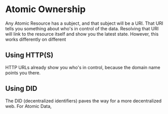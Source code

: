 # Atomic Ownership

Any Atomic Resource has a subject, and that subject will be a URI.
That URI tells you something about who's in control of the data.
Resolving that URI will link to the resource itself and show you the latest state.
However, this works differently on different

## Using HTTP(S)

HTTP URLs already show you who's in control, because the domain name points you there.

## Using DID

The DID (decentralized identifiers) paves the way for a more decentralized web.
For Atomic Data,
